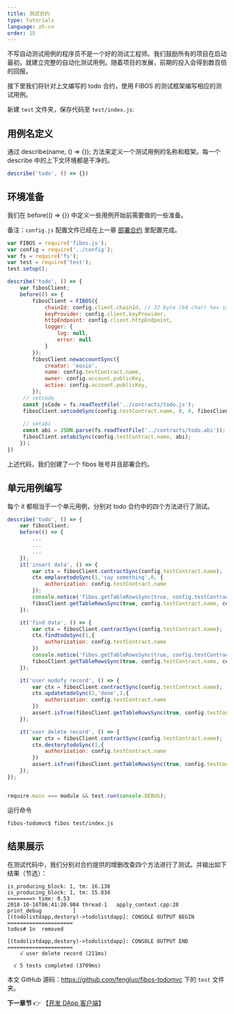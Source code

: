 ```yaml
---
title: 测试合约
type: tutorials
language: zh-cn
order: 15
---
```

不写自动测试用例的程序员不是一个好的测试工程师。我们鼓励所有的项目在启动最初，就建立完整的自动化测试用例。随着项目的发展，前期的投入会得到数百倍的回报。

接下里我们将针对上文编写的 todo 合约，使用 FIBOS 的测试框架编写相应的测试用例。


新建 `test` 文件夹，保存代码至 `test/index.js`:

## 用例名定义

通过 describe(name, () => {}); 方法来定义一个测试用例的名称和框架。每一个 describe 中的上下文环境都是干净的。

```js
describe('todo', () => {})
```

## 环境准备

我们在 before(() => {}) 中定义一些用例开始前需要做的一些准备。

备注：`config.js` 配置文件已经在上一章 [部署合约](deploy.html) 里配置完成。

```js
var FIBOS = require('fibos.js');
var config = require('../config');
var fs = require('fs');
var test = require('test');
test.setup();

describe('todo', () => {
    var fibosClient; 
    before(() => {
        fibosClient = FIBOS({
            chainId: config.client.chainId, // 32 byte (64 char) hex string
            keyProvider: config.client.keyProvider, 
            httpEndpoint: config.client.httpEndpoint,
            logger: {
                log: null,
                error: null
            }
        }); 
        fibosClient.newaccountSync({
            creator: 'eosio',
            name: config.testContract.name,
            owner: config.account.publicKey,
            active: config.account.publicKey,
        });
     // setcode
     const jsCode = fs.readTextFile('../contracts/todo.js');
     fibosClient.setcodeSync(config.testContract.name, 0, 0, fibosClient.compileCode(jsCode));
     
     // setabi
     const abi = JSON.parse(fs.readTextFile('../contracts/todo.abi'));
     fibosClient.setabiSync(config.testContract.name, abi);
    })；
})
```

上述代码，我们创建了一个 fibos 账号并且部署合约。

## 单元用例编写

每个 it 都相当于一个单元用例，分别对 todo 合约中的四个方法进行了测试。

```js
describe('todo', () => {
    var fibosClient; 
    before(() => {
        ...
        ...
        ...
    });
    it('insert data', () => {
        var ctx = fibosClient.contractSync(config.testContract.name);
        ctx.emplacetodoSync(1,'say something',0, {
            authorization: config.testContract.name
        });
        console.notice('fibos.getTableRowsSync(true, config.testContract.name, user1, todos)',
        fibosClient.getTableRowsSync(true, config.testContract.name, config.testContract.sender, 'todos'));
    });

    it('find data', () => {
        var ctx = fibosClient.contractSync(config.testContract.name);
        ctx.findtodoSync(1,{
            authorization: config.testContract.name
        })
        console.notice('fibos.getTableRowsSync(true, config.testContract.name, user1, todos)', 
        fibosClient.getTableRowsSync(true, config.testContract.name, config.testContract.sender, 'todos'));
    });

    it('user modofy record', () => {
        var ctx = fibosClient.contractSync(config.testContract.name);
        ctx.updatetodoSync(1,'done',1,{
            authorization: config.testContract.name
        })
        assert.isTrue(fibosClient.getTableRowsSync(true, config.testContract.name, config.testContract.sender, 'todos').rows.length === 1);
    });

    it('user delete record', () => {
        var ctx = fibosClient.contractSync(config.testContract.name);
        ctx.destorytodoSync(1,{
            authorization: config.testContract.name
        })
        assert.isTrue(fibosClient.getTableRowsSync(true, config.testContract.name, config.testContract.sender, 'todos').rows.length === 0);
    });
});


require.main === module && test.run(console.DEBUG);
```

运行命令

```
fibos-todomvc$ fibos test/index.js
```



## 结果展示

在测试代码中，我们分别对合约提供的增删改查四个方法进行了测试。并输出如下结果（节选）：

```j&#39;s
is_producing_block: 1, tm: 16.138
is_producing_block: 1, tm: 15.834
========> time: 0.53
2018-10-16T06:41:20.984 thread-1   apply_context.cpp:28          print_debug          ]
[(todolistdapp,destory)->todolistdapp]: CONSOLE OUTPUT BEGIN =====================
todos# 1n  removed

[(todolistdapp,destory)->todolistdapp]: CONSOLE OUTPUT END   =====================
    √ user delete record (211ms)

  √ 5 tests completed (3709ms)
```

本文 GitHub 源码：<https://github.com/fengluo/fibos-todomvc> 下的 `test` 文件夹。

**下一章节**
👉 【[开发 DApp 客户端](usecontract.html)】